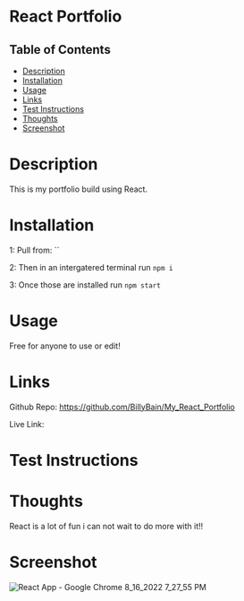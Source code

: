 # React Portfolio

## Table of Contents
- [Description](#description)
- [Installation](#installation)
- [Usage](#usage)
- [Links](#links)
- [Test Instructions](#test_instructions)
- [Thoughts](#thoughts)
- [Screenshot](#screenshot)

# Description
This is my portfolio build using React. 

# Installation

1: Pull from: ``

2: Then in an intergatered terminal run `npm i`

3: Once those are installed run `npm start`

# Usage
Free for anyone to use or edit!

# Links
Github Repo: https://github.com/BillyBain/My_React_Portfolio

Live Link:

# Test Instructions


# Thoughts
React is a lot of fun i can not wait to do more with it!! 

# Screenshot
![React App - Google Chrome 8_16_2022 7_27_55 PM](https://user-images.githubusercontent.com/100814286/185002463-59e399ec-1326-4b23-9a72-22d551501d22.png)

